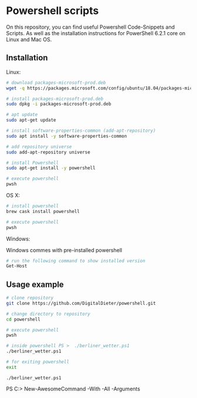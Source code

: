 # Powershell scripts

On this repository, you can find useful Powershell Code-Snippets and Scripts. As well as the installation instructions for PowerShell 6.2.1 core on Linux and Mac OS.

## Installation


Linux:
```bash
# download packages-microsoft-prod.deb
wget -q https://packages.microsoft.com/config/ubuntu/18.04/packages-microsoft-prod.deb

# install packages-microsoft-prod.deb
sudo dpkg -i packages-microsoft-prod.deb

# apt update
sudo apt-get update

# install software-properties-common (add-apt-repository)
sudo apt install -y software-properties-common

# add repository universe
sudo add-apt-repository universe

# install Powershell
sudo apt-get install -y powershell

# execute powershell
pwsh
```

OS X:
```bash
# install powershell
brew cask install powershell

# execute powershell
pwsh
```


Windows:

Windows commes with pre-installed powershell
```bash
# run the following command to show installed version
Get-Host
```

## Usage example

```bash
# clone repository
git clone https://github.com/DigitalDieter/powershell.git

# change directory to repository
cd powershell

# execute powershell
pwsh

# inside powershell PS >  ./berliner_wetter.ps1 
./berliner_wetter.ps1 

# for exiting powershell
exit
```

```pwsh
./berliner_wetter.ps1 
```

PS C:\> New-AwesomeCommand -With -All -Arguments
